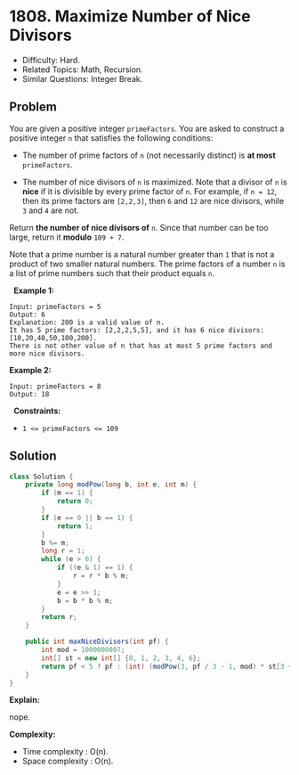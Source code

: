 # 1808. Maximize Number of Nice Divisors

- Difficulty: Hard.
- Related Topics: Math, Recursion.
- Similar Questions: Integer Break.

## Problem

You are given a positive integer ```primeFactors```. You are asked to construct a positive integer ```n``` that satisfies the following conditions:


  
- The number of prime factors of ```n``` (not necessarily distinct) is **at most** ```primeFactors```.
  
- The number of nice divisors of ```n``` is maximized. Note that a divisor of ```n``` is **nice** if it is divisible by every prime factor of ```n```. For example, if ```n = 12```, then its prime factors are ```[2,2,3]```, then ```6``` and ```12``` are nice divisors, while ```3``` and ```4``` are not.


Return **the number of nice divisors of** ```n```. Since that number can be too large, return it **modulo** ```109 + 7```.

Note that a prime number is a natural number greater than ```1``` that is not a product of two smaller natural numbers. The prime factors of a number ```n``` is a list of prime numbers such that their product equals ```n```.

 
**Example 1:**

```
Input: primeFactors = 5
Output: 6
Explanation: 200 is a valid value of n.
It has 5 prime factors: [2,2,2,5,5], and it has 6 nice divisors: [10,20,40,50,100,200].
There is not other value of n that has at most 5 prime factors and more nice divisors.
```

**Example 2:**

```
Input: primeFactors = 8
Output: 18
```

 
**Constraints:**


	
- ```1 <= primeFactors <= 109```


## Solution

```java
class Solution {
    private long modPow(long b, int e, int m) {
        if (m == 1) {
            return 0;
        }
        if (e == 0 || b == 1) {
            return 1;
        }
        b %= m;
        long r = 1;
        while (e > 0) {
            if ((e & 1) == 1) {
                r = r * b % m;
            }
            e = e >> 1;
            b = b * b % m;
        }
        return r;
    }

    public int maxNiceDivisors(int pf) {
        int mod = 1000000007;
        int[] st = new int[] {0, 1, 2, 3, 4, 6};
        return pf < 5 ? pf : (int) (modPow(3, pf / 3 - 1, mod) * st[3 + pf % 3] % mod);
    }
}
```

**Explain:**

nope.

**Complexity:**

* Time complexity : O(n).
* Space complexity : O(n).
